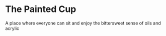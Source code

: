 # The Painted Cup
A place where everyone can sit and enjoy the bittersweet sense of oils and acrylic 

